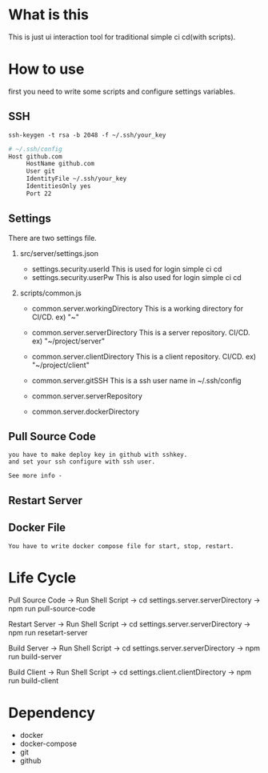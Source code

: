 # What is this
This is just ui interaction tool for traditional simple ci cd(with scripts).

# How to use

first you need to write some scripts and configure settings variables.

## SSH
```ssh-keygen -t rsa -b 2048 -f ~/.ssh/your_key```

```sh
# ~/.ssh/config
Host github.com
     HostName github.com
     User git
     IdentityFile ~/.ssh/your_key
     IdentitiesOnly yes
     Port 22
```

## Settings

There are two settings file.

1. src/server/settings.json
	- settings.security.userId
		This is used for login simple ci cd
	- settings.security.userPw
		This is also used for login simple ci cd
	
1. scripts/common.js
	- common.server.workingDirectory
		This is a working directory for CI/CD. ex) "~"
	- common.server.serverDirectory
		This is a server repository. CI/CD. ex) "~/project/server"
	- common.server.clientDirectory
		This is a client repository. CI/CD. ex) "~/project/client"
	- common.server.gitSSH
		This is a ssh user name in ~/.ssh/config

	- common.server.serverRepository
	- common.server.dockerDirectory


## Pull Source Code
	you have to make deploy key in github with sshkey.
	and set your ssh configure with ssh user.

	See more info -

## Restart Server

## Docker File
	You have to write docker compose file for start, stop, restart.

# Life Cycle

Pull Source Code -> 
	Run Shell Script ->
		cd settings.server.serverDirectory ->
			npm run pull-source-code

Restart Server -> 
	Run Shell Script ->
		cd settings.server.serverDirectory ->
			npm run resetart-server

Build Server ->
	Run Shell Script ->
		cd settings.server.serverDirectory ->
			npm run build-server

Build Client ->
	Run Shell Script ->
		cd settings.client.clientDirectory ->
			npm run build-client

# Dependency

- docker
- docker-compose
- git
- github
